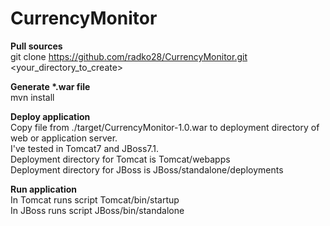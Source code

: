 # CurrencyMonitor

<b>Pull sources </b>
<br>git clone https://github.com/radko28/CurrencyMonitor.git <your_directory_to_create>

<b>Generate *.war file</b>
<br>mvn install

<b>Deploy application</b>
<br>Copy file from ./target/CurrencyMonitor-1.0.war to deployment directory of web or application server.
<br>I've tested in Tomcat7 and JBoss7.1.
<br>Deployment directory for Tomcat is Tomcat/webapps
<br>Deployment directory for JBoss is JBoss/standalone/deployments

<b>Run application</b>
<br>In Tomcat runs script Tomcat/bin/startup
<br>In JBoss runs script JBoss/bin/standalone
